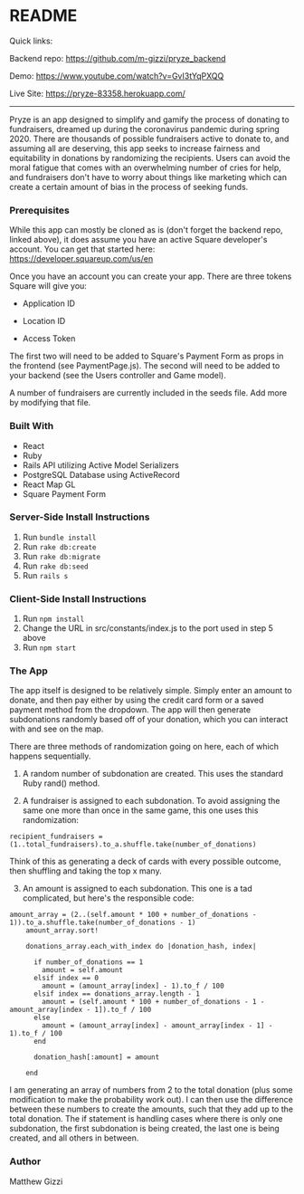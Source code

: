 # README

Quick links:

Backend repo: https://github.com/m-gizzi/pryze_backend

Demo: https://www.youtube.com/watch?v=GvI3tYqPXQQ

Live Site: https://pryze-83358.herokuapp.com/

__________________________________________

Pryze is an app designed to simplify and gamify the process of donating to fundraisers, dreamed up during the coronavirus pandemic during spring 2020.  There are thousands of possible fundraisers active to donate to, and assuming all are deserving, this app seeks to increase fairness and equitability in donations by randomizing the recipients.  Users can avoid the moral fatigue that comes with an overwhelming number of cries for help, and fundraisers don't have to worry about things like marketing which can create a certain amount of bias in the process of seeking funds.

### Prerequisites

While this app can mostly be cloned as is (don't forget the backend repo, linked above), it does assume you have an active Square developer's account.  You can get that started here: https://developer.squareup.com/us/en

Once you have an account you can create your app.  There are three tokens Square will give you:

* Application ID

* Location ID

* Access Token

The first two will need to be added to Square's Payment Form as props in the frontend (see PaymentPage.js).  The second will need to be added to your backend (see the Users controller and Game model).

A number of fundraisers are currently included in the seeds file.  Add more by modifying that file.

### Built With
* React
* Ruby
* Rails API utilizing Active Model Serializers
* PostgreSQL Database using ActiveRecord
* React Map GL
* Square Payment Form

### Server-Side Install Instructions
1. Run ```bundle install```
2. Run ```rake db:create```
3. Run ```rake db:migrate```
4. Run ```rake db:seed```
5. Run ```rails s```
### Client-Side Install Instructions
1. Run ```npm install```
2. Change the URL in src/constants/index.js to the port used in step 5 above
3. Run ```npm start```

### The App

The app itself is designed to be relatively simple.  Simply enter an amount to donate, and then pay either by using the credit card form or a saved payment method from the dropdown.  The app will then generate subdonations randomly based off of your donation, which you can interact with and see on the map.

There are three methods of randomization going on here, each of which happens sequentially.

1. A random number of subdonation are created.  This uses the standard Ruby rand() method.

2. A fundraiser is assigned to each subdonation.  To avoid assigning the same one more than once in the same game, this one uses this randomization:

```
recipient_fundraisers = (1..total_fundraisers).to_a.shuffle.take(number_of_donations)
```

Think of this as generating a deck of cards with every possible outcome, then shuffling and taking the top x many.

3. An amount is assigned to each subdonation.  This one is a tad complicated, but here's the responsible code:

```
amount_array = (2..(self.amount * 100 + number_of_donations - 1)).to_a.shuffle.take(number_of_donations - 1)
    amount_array.sort!

    donations_array.each_with_index do |donation_hash, index|

      if number_of_donations == 1
        amount = self.amount
      elsif index == 0
        amount = (amount_array[index] - 1).to_f / 100
      elsif index == donations_array.length - 1
        amount = (self.amount * 100 + number_of_donations - 1 - amount_array[index - 1]).to_f / 100
      else
        amount = (amount_array[index] - amount_array[index - 1] - 1).to_f / 100
      end

      donation_hash[:amount] = amount

    end
```

I am generating an array of numbers from 2 to the total donation (plus some modification to make the probability work out).  I can then use the difference between these numbers to create the amounts, such that they add up to the total donation.  The if statement is handling cases where there is only one subdonation, the first subdonation is being created, the last one is being created, and all others in between.

### Author

Matthew Gizzi
